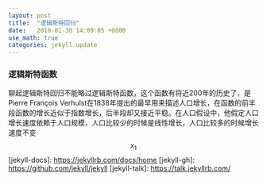 ```yaml
---
layout: post
title:  "逻辑斯特回归"
date:   2018-01-30 14:09:05 +0800
use_math: true
categories: jekyll update
---
```

<script type="text/javascript" src="http://cdn.mathjax.org/mathjax/latest/MathJax.js?config=TeX-AMS-MML_HTMLorMML"></script>

### 逻辑斯特函数
聊起逻辑斯特回归不能略过逻辑斯特函数，这个函数有将近200年的历史了，是Pierre François Verhulst在1838年提出的最早用来描述人口增长，在函数的前半段函数的增长近似于指数增长，后半段却又接近平稳。在人口假设中，他假定人口增长速度依赖于人口规模，人口比较少的时候是线性增长，人口比较多的时候增长速度不变
$$
 x_1
$$
[jekyll-docs]: https://jekyllrb.com/docs/home
[jekyll-gh]:   https://github.com/jekyll/jekyll
[jekyll-talk]: https://talk.jekyllrb.com/
